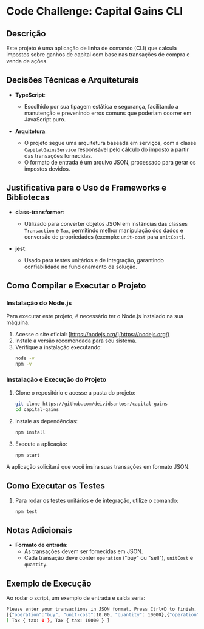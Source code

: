 # Code Challenge: Capital Gains CLI

## Descrição

Este projeto é uma aplicação de linha de comando (CLI) que calcula impostos sobre ganhos de capital com base nas transações de compra e venda de ações.

## Decisões Técnicas e Arquiteturais

- **TypeScript**:

  - Escolhido por sua tipagem estática e segurança, facilitando a manutenção e prevenindo erros comuns que poderiam ocorrer em JavaScript puro.

- **Arquitetura**:

  - O projeto segue uma arquitetura baseada em serviços, com a classe `CapitalGainsService` responsável pelo cálculo do imposto a partir das transações fornecidas.
  - O formato de entrada é um arquivo JSON, processado para gerar os impostos devidos.

## Justificativa para o Uso de Frameworks e Bibliotecas

- **class-transformer**:

  - Utilizado para converter objetos JSON em instâncias das classes `Transaction` e `Tax`, permitindo melhor manipulação dos dados e conversão de propriedades (exemplo: `unit-cost` para `unitCost`).

- **jest**:

  - Usado para testes unitários e de integração, garantindo confiabilidade no funcionamento da solução.

## Como Compilar e Executar o Projeto

### Instalação do Node.js

Para executar este projeto, é necessário ter o Node.js instalado na sua máquina.

1. Acesse o site oficial: [https://nodejs.org/](https://nodejs.org/)
2. Instale a versão recomendada para seu sistema.
3. Verifique a instalação executando:
   ```sh
   node -v
   npm -v
   ```

### Instalação e Execução do Projeto

1. Clone o repositório e acesse a pasta do projeto:
   ```sh
   git clone https://github.com/deividsantosr/capital-gains
   cd capital-gains
   ```
2. Instale as dependências:
   ```sh
   npm install
   ```
3. Execute a aplicação:
   ```sh
   npm start
   ```

A aplicação solicitará que você insira suas transações em formato JSON.

## Como Executar os Testes

1. Para rodar os testes unitários e de integração, utilize o comando:
   ```sh
   npm test
   ```

## Notas Adicionais

- **Formato de entrada**:
  - As transações devem ser fornecidas em JSON.
  - Cada transação deve conter `operation` ("buy" ou "sell"), `unitCost` e `quantity`.

## Exemplo de Execução

Ao rodar o script, um exemplo de entrada e saída seria:

```sh
Please enter your transactions in JSON format. Press Ctrl+D to finish.
[{"operation":"buy", "unit-cost":10.00, "quantity": 10000},{"operation":"sell", "unit-cost":20.00, "quantity": 5000}]
[ Tax { tax: 0 }, Tax { tax: 10000 } ]
```